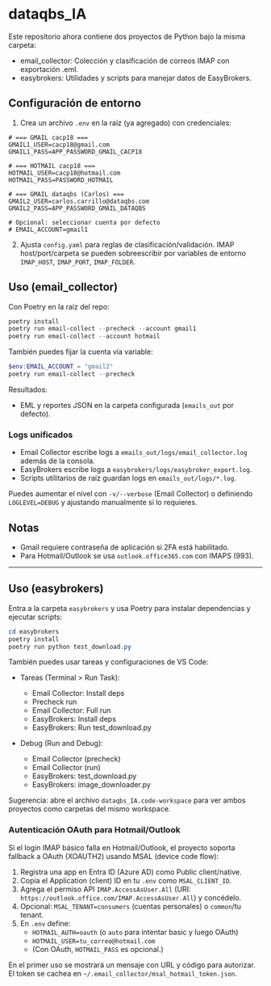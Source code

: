 # dataqbs_IA

Este repositorio ahora contiene dos proyectos de Python bajo la misma carpeta:

- email_collector: Colección y clasificación de correos IMAP con exportación .eml.
- easybrokers: Utilidades y scripts para manejar datos de EasyBrokers.

## Configuración de entorno

1) Crea un archivo `.env` en la raíz (ya agregado) con credenciales:

```
# === GMAIL cacp18 ===
GMAIL1_USER=cacp18@gmail.com
GMAIL1_PASS=APP_PASSWORD_GMAIL_CACP18

# === HOTMAIL cacp18 ===
HOTMAIL_USER=cacp18@hotmail.com
HOTMAIL_PASS=PASSWORD_HOTMAIL

# === GMAIL dataqbs (Carlos) ===
GMAIL2_USER=carlos.carrillo@dataqbs.com
GMAIL2_PASS=APP_PASSWORD_GMAIL_DATAQBS

# Opcional: seleccionar cuenta por defecto
# EMAIL_ACCOUNT=gmail1
```

2) Ajusta `config.yaml` para reglas de clasificación/validación. IMAP host/port/carpeta se pueden sobreescribir por variables de entorno `IMAP_HOST`, `IMAP_PORT`, `IMAP_FOLDER`.

## Uso (email_collector)

Con Poetry en la raíz del repo:

```powershell
poetry install
poetry run email-collect --precheck --account gmail1
poetry run email-collect --account hotmail
```

También puedes fijar la cuenta vía variable:

```powershell
$env:EMAIL_ACCOUNT = "gmail2"
poetry run email-collect --precheck
```

Resultados:
- EML y reportes JSON en la carpeta configurada (`emails_out` por defecto).

### Logs unificados

- Email Collector escribe logs a `emails_out/logs/email_collector.log` además de la consola.
- EasyBrokers escribe logs a `easybrokers/logs/easybroker_export.log`.
- Scripts utilitarios de raíz guardan logs en `emails_out/logs/*.log`.

Puedes aumentar el nivel con `-v/--verbose` (Email Collector) o definiendo `LOGLEVEL=DEBUG` y ajustando manualmente si lo requieres.

## Notas
- Gmail requiere contraseña de aplicación si 2FA está habilitado.
- Para Hotmail/Outlook se usa `outlook.office365.com` con IMAPS (993).

---

## Uso (easybrokers)

Entra a la carpeta `easybrokers` y usa Poetry para instalar dependencias y ejecutar scripts:

```powershell
cd easybrokers
poetry install
poetry run python test_download.py
```

También puedes usar tareas y configuraciones de VS Code:

- Tareas (Terminal > Run Task):
	- Email Collector: Install deps
	- Precheck run
	- Email Collector: Full run
	- EasyBrokers: Install deps
	- EasyBrokers: Run test_download.py

- Debug (Run and Debug):
	- Email Collector (precheck)
	- Email Collector (run)
	- EasyBrokers: test_download.py
	- EasyBrokers: image_downloader.py

Sugerencia: abre el archivo `dataqbs_IA.code-workspace` para ver ambos proyectos como carpetas del mismo workspace.

### Autenticación OAuth para Hotmail/Outlook

Si el login IMAP básico falla en Hotmail/Outlook, el proyecto soporta fallback a OAuth (XOAUTH2) usando MSAL (device code flow):

1. Registra una app en Entra ID (Azure AD) como Public client/native.
2. Copia el Application (client) ID en tu `.env` como `MSAL_CLIENT_ID`.
3. Agrega el permiso API `IMAP.AccessAsUser.All` (URI: `https://outlook.office.com/IMAP.AccessAsUser.All`) y concédelo.
4. Opcional: `MSAL_TENANT=consumers` (cuentas personales) o `common`/tu tenant.
5. En `.env` define:
	- `HOTMAIL_AUTH=oauth` (o `auto` para intentar basic y luego OAuth)
	- `HOTMAIL_USER=tu_correo@hotmail.com`
	- (Con OAuth, `HOTMAIL_PASS` es opcional.)

En el primer uso se mostrará un mensaje con URL y código para autorizar. El token se cachea en `~/.email_collector/msal_hotmail_token.json`.
